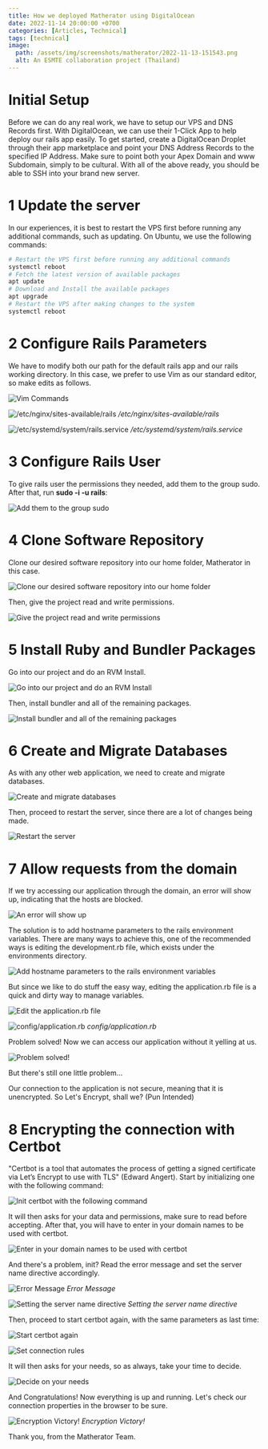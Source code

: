 ```yaml
---
title: How we deployed Matherator using DigitalOcean
date: 2022-11-14 20:00:00 +0700
categories: [Articles, Technical]
tags: [technical]
image:
  path: /assets/img/screenshots/matherator/2022-11-13-151543.png
  alt: An ESMTE collaboration project (Thailand)
---
```


# Initial Setup

Before we can do any real work, we have to setup our VPS and DNS Records first.
With DigitalOcean, we can use their 1-Click App to help deploy our rails app easily.
To get started, create a DigitalOcean Droplet through their app marketplace and
point your DNS Address Records to the specified IP Address.
Make sure to point both your Apex Domain and www Subdomain, simply to be cultural.
With all of the above ready, you should be able to SSH into your brand new server.

# 1 Update the server

In our experiences, it is best to restart the VPS first before running any additional commands,
such as updating. On Ubuntu, we use the following commands:

```sh
# Restart the VPS first before running any additional commands
systemctl reboot
# Fetch the latest version of available packages
apt update
# Download and Install the available packages
apt upgrade
# Restart the VPS after making changes to the system
systemctl reboot
```

# 2 Configure Rails Parameters

We have to modify both our path for the default rails app and our rails working directory.
In this case, we prefer to use Vim as our standard editor, so make edits as follows.

![Vim Commands](/assets/img/screenshots/matherator/2022-11-13-141903.png)

![/etc/nginx/sites-available/rails](/assets/img/screenshots/matherator/2022-11-13-144524.png)
_/etc/nginx/sites-available/rails_

![/etc/systemd/system/rails.service](/assets/img/screenshots/matherator/2022-11-13-144710.png)
_/etc/systemd/system/rails.service_

# 3 Configure Rails User

To give rails user the permissions they needed, add them to the group sudo.
After that, run **sudo -i -u rails**:

![Add them to the group sudo](/assets/img/screenshots/matherator/2022-11-13-142059.png)

# 4 Clone Software Repository

Clone our desired software repository into our home folder, Matherator in this case.

![Clone our desired software repository into our home folder](/assets/img/screenshots/matherator/2022-11-13-142203.png)

Then, give the project read and write permissions.

![Give the project read and write permissions](/assets/img/screenshots/matherator/2022-11-13-142330.png)

# 5 Install Ruby and Bundler Packages

Go into our project and do an RVM Install.

![Go into our project and do an RVM Install](/assets/img/screenshots/matherator/2022-11-13-142550.png)

Then, install bundler and all of the remaining packages.

![Install bundler and all of the remaining packages](/assets/img/screenshots/matherator/2022-11-13-142712.png)

# 6 Create and Migrate Databases

As with any other web application, we need to create and migrate databases.

![Create and migrate databases](/assets/img/screenshots/matherator/2022-11-13-142833.png)

Then, proceed to restart the server, since there are a lot of changes being made.

![Restart the server](/assets/img/screenshots/matherator/2022-11-13-142953.png)

# 7 Allow requests from the domain

If we try accessing our application through the domain, an error will show up,
indicating that the hosts are blocked.

![An error will show up](/assets/img/screenshots/matherator/2022-11-13-143326.png)

The solution is to add hostname parameters to the rails environment variables.
There are many ways to achieve this, one of the recommended ways is editing
the development.rb file, which exists under the environments directory.

![Add hostname parameters to the rails environment variables](/assets/img/screenshots/matherator/2022-11-13-151020.png)

But since we like to do stuff the easy way, editing the application.rb file
is a quick and dirty way to manage variables.

![Edit the application.rb file](/assets/img/screenshots/matherator/2022-11-13-150925.png)

![config/application.rb](/assets/img/screenshots/matherator/2022-11-13-150724.png)
_config/application.rb_

Problem solved! Now we can access our application without it yelling at us.

![Problem solved!](/assets/img/screenshots/matherator/2022-11-13-151543.png)

But there's still one little problem...

Our connection to the application is not secure, meaning that it is unencrypted.
So Let's Encrypt, shall we? (Pun Intended)

# 8 Encrypting the connection with Certbot

"Certbot is a tool that automates the process of getting a signed certificate
via Let’s Encrypt to use with TLS" (Edward Angert). Start by initializing one with the following command:

![Init certbot with the following command](/assets/img/screenshots/matherator/2022-11-13-154054.png)

It will then asks for your data and permissions, make sure to read before accepting.
After that, you will have to enter in your domain names to be used with certbot.

![Enter in your domain names to be used with certbot](/assets/img/screenshots/matherator/2022-11-13-154306.png)

And there's a problem, init? Read the error message and set the server name directive accordingly.

![Error Message](/assets/img/screenshots/matherator/2022-11-13-154720.png)
_Error Message_

![Setting the server name directive](/assets/img/screenshots/matherator/2022-11-13-153554.png)
_Setting the server name directive_

Then, proceed to start certbot again, with the same parameters as last time:

![Start certbot again](/assets/img/screenshots/matherator/2022-11-13-154917.png)

![Set connection rules](/assets/img/screenshots/matherator/2022-11-13-155014.png)

It will then asks for your needs, so as always, take your time to decide.

![Decide on your needs](/assets/img/screenshots/matherator/2022-11-13-155114.png)

And Congratulations! Now everything is up and running.
Let's check our connection properties in the browser to be sure.

![Encryption Victory!](/assets/img/screenshots/matherator/2022-11-13-155840.png)
_Encryption Victory!_

Thank you, from the Matherator Team.
